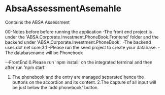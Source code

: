 # AbsaAssessmentAsemahle
Contains the ABSA Assessment

00-Notes before before running the application
-The front end project is  under the 'ABSA.Corporate.Investment.PhoneBook.Frontend' folder and the backend under 'ABSA.Corporate.Investment.PhoneBook'.
-The backend uses dot net core 3.1
-Please  run the seed project to create your database.
-The databasename will be Phonebook


--FrontEnd
0.Please run 'npm install' on the integrated terminal and then after run 'npm start'
1. The phonebook and the entry are managed separated hence the buttons on the accordion and its content.
2.The capture of all input  will be just below the 'add phonebook' button.
